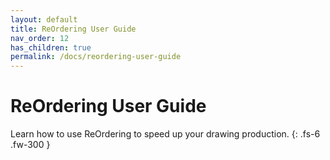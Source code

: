 ```yaml
---
layout: default
title: ReOrdering User Guide
nav_order: 12
has_children: true
permalink: /docs/reordering-user-guide
---
```


# ReOrdering User Guide

Learn how to use ReOrdering to speed up your drawing production.
{: .fs-6 .fw-300 }